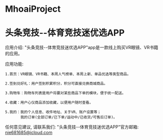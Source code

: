 # MhoaiProject
# 头条竞技--体育竞技迷优选APP

  应用介绍: "头条竞技--体育竞技迷优选APP"app是一款线上购买VR眼镜、VR书籍的应用。

  应用功能: 

    1.首页：VR眼镜、VR书籍、本周人气榜单、本周上新、单品优选等类型商品。
    
    2.签到兑好礼：用户签到积累积分，积分可直接兑换商城商品。

    3.购物车：购物车列表是用户将要对某些商品下单的模块，便于统一配送。
        
    4.收藏：用户心仪商品添加收藏，以便用户随时查看。
        
    5.我的：我的个人信息、收件地址、关于VR、账户设置等；
           我的订单(全部订单/已下单/运动中/已收货/可售后订单)。
      
  任何意见建议, 请联系我们: 
  "头条竞技--体育竞技迷优选APP"官方邮箱: nie681685@icloud.com

